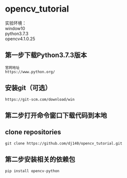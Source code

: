 # opencv_tutorial

实验环境： <br>
window10 <br>
python3.7.3 <br>
opencv4.1.0.25 <br>

## 第一步下载Python3.7.3版本

    官网地址
    https://www.python.org/
## 安装git（可选）

    https://git-scm.com/download/win
    
## 第二步打开命令窗口下载代码到本地
## clone repositories

    git clone https://github.com/dj140/opencv_tutorial.git
    
## 第二步安装相关的依赖包

    pip install opencv-python
